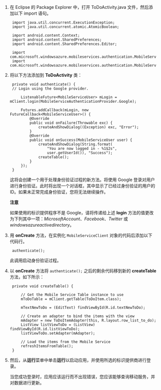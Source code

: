 
1. 在 Eclipse 的 Package Explorer 中，打开 ToDoActivity.java 文件，然后添加以下 import 语句。

		import java.util.concurrent.ExecutionException;
		import java.util.concurrent.atomic.AtomicBoolean;

		import android.content.Context;
		import android.content.SharedPreferences;
		import android.content.SharedPreferences.Editor;

		import com.microsoft.windowsazure.mobileservices.authentication.MobileServiceAuthenticationProvider;
		import com.microsoft.windowsazure.mobileservices.authentication.MobileServiceUser;

2. 将以下方法添加到 **ToDoActivity** 类： 
	
		private void authenticate() {
	    // Login using the Google provider.
	    
			ListenableFuture<MobileServiceUser> mLogin = mClient.login(MobileServiceAuthenticationProvider.Google);

    		Futures.addCallback(mLogin, new FutureCallback<MobileServiceUser>() {
    			@Override
    			public void onFailure(Throwable exc) {
    				createAndShowDialog((Exception) exc, "Error");
    			}   		
    			@Override
    			public void onSuccess(MobileServiceUser user) {
    				createAndShowDialog(String.format(
                        "You are now logged in - %1$2s",
                        user.getUserId()), "Success");
    				createTable();	
    			}
    		});   	
		}


	这将会创建一个用于处理身份验证过程的新方法。将使用 Google 登录对用户进行身份验证。此时将出现一个对话框，其中显示了已经过身份验证的用户的 ID。如果未正常完成身份验证，您将无法继续操作。

    <div class="dev-callout"><b>注意</b>
	<p>如果使用的标识提供程序不是 Google，请将传递给上述 <strong>login</strong> 方法的值更改为下列其中一项：<em>MicrosoftAccount</em>、<em>Facebook</em>、<em>Twitter</em> 或 <em>windowsazureactivedirectory</em>。</p>
    </div>

3. 用 **onCreate** 方法，在实例化  `MobileServiceClient` 对象的代码后添加以下代码行。

		authenticate();

	此调用启动身份验证过程。

4. 以 **onCreate** 方法将 `authenticate();` 之后的剩余代码移到新的 **createTable** 方法，如下所示：

		private void createTable() {
	
			// Get the Mobile Service Table instance to use
			mToDoTable = mClient.getTable(ToDoItem.class);
	
			mTextNewToDo = (EditText) findViewById(R.id.textNewToDo);
	
			// Create an adapter to bind the items with the view
			mAdapter = new ToDoItemAdapter(this, R.layout.row_list_to_do);
			ListView listViewToDo = (ListView) findViewById(R.id.listViewToDo);
			listViewToDo.setAdapter(mAdapter);
	
			// Load the items from the Mobile Service
			refreshItemsFromTable();
		}

9. 然后，从**运行**菜单中单击**运行**以启动应用，并使用所选的标识提供商进行登录。 

   	当您成功登录时，应用应该运行而不出现错误，您应该能够查询移动服务，并对数据进行更新。
